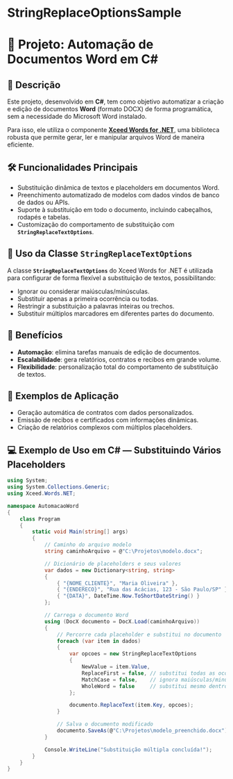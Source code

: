 ﻿# StringReplaceOptionsSample

# 📝 Projeto: Automação de Documentos Word em C#

## 📖 Descrição

Este projeto, desenvolvido em **C#**, tem como objetivo automatizar a criação e edição de documentos **Word** (formato DOCX) de forma programática, sem a necessidade do Microsoft Word instalado.

Para isso, ele utiliza o componente **[Xceed Words for .NET](https://xceed.com/xceed-words-for-net/)**, uma biblioteca robusta que permite gerar, ler e manipular arquivos Word de maneira eficiente.

## 🛠️ Funcionalidades Principais

- Substituição dinâmica de textos e placeholders em documentos Word.
- Preenchimento automatizado de modelos com dados vindos de banco de dados ou APIs.
- Suporte à substituição em todo o documento, incluindo cabeçalhos, rodapés e tabelas.
- Customização do comportamento de substituição com **`StringReplaceTextOptions`**.

## 🔑 Uso da Classe `StringReplaceTextOptions`

A classe **`StringReplaceTextOptions`** do Xceed Words for .NET é utilizada para configurar de forma flexível a substituição de textos, possibilitando:

- Ignorar ou considerar maiúsculas/minúsculas.
- Substituir apenas a primeira ocorrência ou todas.
- Restringir a substituição a palavras inteiras ou trechos.
- Substituir múltiplos marcadores em diferentes partes do documento.

## 🚀 Benefícios

- **Automação**: elimina tarefas manuais de edição de documentos.
- **Escalabilidade**: gera relatórios, contratos e recibos em grande volume.
- **Flexibilidade**: personalização total do comportamento de substituição de textos.

## 📂 Exemplos de Aplicação

- Geração automática de contratos com dados personalizados.
- Emissão de recibos e certificados com informações dinâmicas.
- Criação de relatórios complexos com múltiplos placeholders.

## 💻 Exemplo de Uso em C# — Substituindo Vários Placeholders

```csharp
using System;
using System.Collections.Generic;
using Xceed.Words.NET;

namespace AutomacaoWord
{
    class Program
    {
        static void Main(string[] args)
        {
            // Caminho do arquivo modelo
            string caminhoArquivo = @"C:\Projetos\modelo.docx";

            // Dicionário de placeholders e seus valores
            var dados = new Dictionary<string, string>
            {
                { "{NOME_CLIENTE}", "Maria Oliveira" },
                { "{ENDERECO}", "Rua das Acácias, 123 - São Paulo/SP" },
                { "{DATA}", DateTime.Now.ToShortDateString() }
            };

            // Carrega o documento Word
            using (DocX documento = DocX.Load(caminhoArquivo))
            {
                // Percorre cada placeholder e substitui no documento
                foreach (var item in dados)
                {
                    var opcoes = new StringReplaceTextOptions
                    {
                        NewValue = item.Value,
                        ReplaceFirst = false, // substitui todas as ocorrências
                        MatchCase = false,    // ignora maiúsculas/minúsculas
                        WholeWord = false     // substitui mesmo dentro de outras palavras
                    };

                    documento.ReplaceText(item.Key, opcoes);
                }

                // Salva o documento modificado
                documento.SaveAs(@"C:\Projetos\modelo_preenchido.docx");
            }

            Console.WriteLine("Substituição múltipla concluída!");
        }
    }
}
